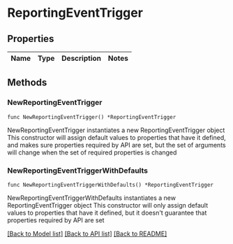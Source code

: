 # ReportingEventTrigger

## Properties

Name | Type | Description | Notes
------------ | ------------- | ------------- | -------------

## Methods

### NewReportingEventTrigger

`func NewReportingEventTrigger() *ReportingEventTrigger`

NewReportingEventTrigger instantiates a new ReportingEventTrigger object
This constructor will assign default values to properties that have it defined,
and makes sure properties required by API are set, but the set of arguments
will change when the set of required properties is changed

### NewReportingEventTriggerWithDefaults

`func NewReportingEventTriggerWithDefaults() *ReportingEventTrigger`

NewReportingEventTriggerWithDefaults instantiates a new ReportingEventTrigger object
This constructor will only assign default values to properties that have it defined,
but it doesn't guarantee that properties required by API are set


[[Back to Model list]](../README.md#documentation-for-models) [[Back to API list]](../README.md#documentation-for-api-endpoints) [[Back to README]](../README.md)


